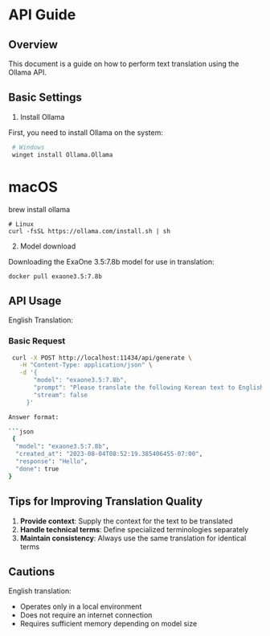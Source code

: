 # API Guide

## Overview

This document is a guide on how to perform text translation using the Ollama API.

## Basic Settings

1. Install Ollama

First, you need to install Ollama on the system:

```bash
 # Windows
 winget install Ollama.Ollama
 ```

# macOS
brew install ollama

```
# Linux
curl -fsSL https://ollama.com/install.sh | sh
```

2. Model download

Downloading the ExaOne 3.5:7.8b model for use in translation:

`docker pull exaone3.5:7.8b`

## API Usage

English Translation:

### Basic Request

```bash
 curl -X POST http://localhost:11434/api/generate \
   -H "Content-Type: application/json" \
   -d '{
       "model": "exaone3.5:7.8b",
       "prompt": "Please translate the following Korean text to English:안녕하세요",
       "stream": false
     }'

Answer format:

```json
 {
  "model": "exaone3.5:7.8b",
  "created_at": "2023-08-04T08:52:19.385406455-07:00",
  "response": "Hello",
  "done": true
}
```

## Tips for Improving Translation Quality

1. **Provide context**: Supply the context for the text to be translated
2. **Handle technical terms**: Define specialized terminologies separately
3. **Maintain consistency**: Always use the same translation for identical terms

## Cautions

English translation:
- Operates only in a local environment
- Does not require an internet connection
- Requires sufficient memory depending on model size
